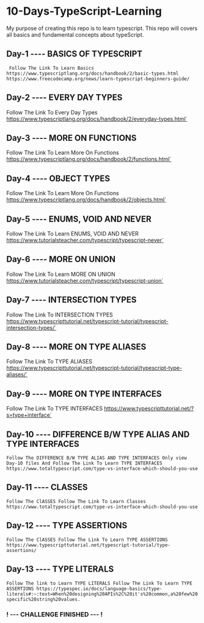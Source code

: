 # 10-Days-TypeScript-Learning

My purpose of creating this repo is to learn typescript. This repo will covers all basics and fundamental concepts about typeScript.

## Day-1 ---- BASICS OF TYPESCRIPT

`
Follow The Link To Learn Basics
https://www.typescriptlang.org/docs/handbook/2/basic-types.html
https://www.freecodecamp.org/news/learn-typescript-beginners-guide/`

## Day-2 ---- EVERY DAY TYPES

Follow The Link To Every Day Types
https://www.typescriptlang.org/docs/handbook/2/everyday-types.html`

## Day-3 ---- MORE ON FUNCTIONS

Follow The Link To Learn More On Functions
https://www.typescriptlang.org/docs/handbook/2/functions.html`

## Day-4 ---- OBJECT TYPES

Follow The Link To Learn More On Functions
https://www.typescriptlang.org/docs/handbook/2/objects.html`

## Day-5 ---- ENUMS, VOID AND NEVER

Follow The Link To Learn ENUMS, VOID AND NEVER
https://www.tutorialsteacher.com/typescript/typescript-never`

## Day-6 ---- MORE ON UNION

Follow The Link To Learn MORE ON UNION
https://www.tutorialsteacher.com/typescript/typescript-union`

## Day-7 ---- INTERSECTION TYPES

Follow The Link To INTERSECTION TYPES
https://www.typescripttutorial.net/typescript-tutorial/typescript-intersection-types/`

## Day-8 ---- MORE ON TYPE ALIASES

Follow The Link To TYPE ALIASES
https://www.typescripttutorial.net/typescript-tutorial/typescript-type-aliases/`

## Day-9 ---- MORE ON TYPE INTERFACES

Follow The Link To TYPE INTERFACES
https://www.typescripttutorial.net/?s=type+interface`

## Day-10 ---- DIFFERENCE B/W TYPE ALIAS AND TYPE INTERFACES

`Follow The DIFFERENCE B/W TYPE ALIAS AND TYPE INTERFACES
Only view Day-10 files And Follow The Link To Learn TYPE INTERFACES
https://www.totaltypescript.com/type-vs-interface-which-should-you-use
`

## Day-11 ---- CLASSES

`Follow The ClASSES
Follow The Link To Learn Classes 
https://www.totaltypescript.com/type-vs-interface-which-should-you-use
`

## Day-12 ---- TYPE ASSERTIONS

`Follow The ClASSES
Follow The Link To Learn TYPE ASSERTIONS
https://www.typescripttutorial.net/typescript-tutorial/type-assertions/`

## Day-13 ---- TYPE LITERALS

`Follow The link to Learn TYPE LITERALS
Follow The Link To Learn TYPE ASSERTIONS
https://typespec.io/docs/language-basics/type-literals#:~:text=When%20designing%20APIs%2C%20it's%20common,a%20few%20specific%20string%20values.
`

### ! --- CHALLENGE FINISHED --- !
